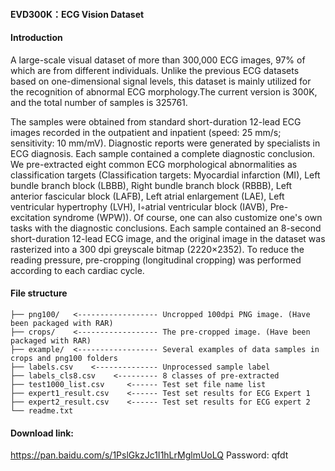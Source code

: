 #### EVD300K：ECG Vision Dataset

#### Introduction

A large-scale visual dataset of more than 300,000 ECG images, 97% of which are from different individuals. Unlike the previous ECG datasets based on one-dimensional signal levels, this dataset is mainly utilized for the recognition of abnormal ECG morphology.The current version is 300K, and the total number of samples is 325761.

The samples were obtained from standard short-duration 12-lead ECG images recorded in the outpatient and inpatient (speed: 25 mm/s; sensitivity: 10 mm/mV). Diagnostic reports were generated by specialists in ECG diagnosis. Each sample contained a complete diagnostic conclusion. We pre-extracted eight common ECG morphological abnormalities as classification targets  (Classification targets: Myocardial infarction (MI), Left bundle branch block (LBBB), Right bundle branch block (RBBB), Left anterior fascicular block (LAFB), Left atrial enlargement (LAE), Left ventricular hypertrophy (LVH), I◦atrial ventricular block (IAVB), Pre-excitation syndrome (WPW)). Of course, one can also customize one's own tasks with the diagnostic conclusions. Each sample contained an 8-second short-duration 12-lead ECG image, and the original image in the dataset was rasterized into a 300 dpi greyscale bitmap (2220×2352). To reduce the reading pressure, pre-cropping (longitudinal cropping) was performed according to each cardiac cycle. 



#### File structure
```
├── png100/   <------------------ Uncropped 100dpi PNG image. (Have been packaged with RAR)    
├── crops/    <------------------ The pre-cropped image. (Have been packaged with RAR)    
├── example/  <------------------ Several examples of data samples in crops and png100 folders    
├── labels.csv    <-------------- Unprocessed sample label    
├── labels_cls8.csv    <--------- 8 classes of pre-extracted    
├── test1000_list.csv     <------ Test set file name list    
├── expert1_result.csv    <------ Test set results for ECG Expert 1    
├── expert2_result.csv    <------ Test set results for ECG expert 2    
└── readme.txt
```


#### Download link:

https://pan.baidu.com/s/1PslGkzJc1I1hLrMglmUoLQ  Password: qfdt
